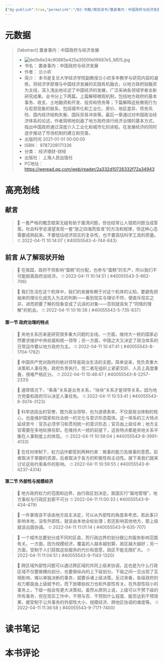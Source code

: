 ```yaml
---
{"dg-publish":true,"permalink":"/B2-书籍/微信读书/置身事内：中国政府与经济发展/"}
---
```


# 元数据
> [!abstract] 置身事内：中国政府与经济发展
> - ![de0b6e24c90885e425a3500fe09687e5_MD5.jpg](/img/user/images/de0b6e24c90885e425a3500fe09687e5_MD5.jpg)
> - 书名： 置身事内：中国政府与经济发展
> - 作者： 兰小欢
> - 简介： 本书是复旦大学经济学院副教授兰小欢多年教学与研究内容的凝练，将经济学原理与中国经济发展的实践有机融合，以地方政府投融资为主线，深入浅出地论述了中国经济的发展，广泛采纳各领域学者全新研究成果。全书分上下两篇。上篇解释微观机制，包括地方政府的基本事务、收支、土地融资和开发、投资和债务等；下篇解释这些微观行为与宏观现象的联系，包括城市化和工业化、房价、地区差异、债务风险、国内经济结构失衡、国际贸易冲突等。最后一章通过对中国政治经济体系的论述，作者简明地刻画了地方政府进行经济治理的基本方式，指出中国政府通过深度介入工业化和城市化的进程，在发展经济的同时逐步推动了市场机制的建立和完善。
> - 出版时间 2021-01-01 00:00:00
> - ISBN： 9787208171336
> - 分类： 经济理财-财经
> - 出版社： 上海人民出版社
> - PC地址：https://weread.qq.com/web/reader/2a332d10726332f72a34943

# 高亮划线

## 献言

> 📌 一套严格的概念框架无疑有助于厘清问题，但也经常让人错把问题当成答案。社会科学总渴望发现一套“放之四海而皆准”的方法和规律，但这种心态需要成熟起来。不要低估经济现实的复杂性，也不要高估科学工具的质量。 
> ⏱ 2022-04-11 10:14:07
{ #40055543-4-744-843}


## 前言 从了解现状开始

> 📌 在我国，政府不但影响“蛋糕”的分配，也参与“蛋糕”的生产，所以我们不可能脱离政府谈经济。 
> ⏱ 2022-04-11 10:14:51
{ #40055543-5-662-706}


> 📌 我们生活在这个机体中，我们的发展有赖于对这个机体的认知。要避免把舶来的理论化成先入为主的判断——看到现实与理论不符，便直斥现实之非，进而把要了解的现象变成了讥讽的对象——否则就丧失了“同情的理解”的机会。 
> ⏱ 2022-04-11 10:16:38
{ #40055543-5-735-837}


#### 第一节 政府治理的特点

> 📌 央地关系历来是研究很多重大问题的主线。一方面，维持大一统的国家必然要求维护中央权威和统一领导；另一方面，中国之大又决定了政治体系的日常运作要以地方政府为主。 
> ⏱ 2022-04-11 10:47:41
{ #40055543-8-1704-1782}


> 📌 中国共产党对政府的绝对领导是政治生活的主题。简单说来，党负责重大决策和人事任免，政府负责执行，但二者在组织上紧密交织、人员上高度重叠，很难严格区分。 
> ⏱ 2022-04-11 10:48:47
{ #40055543-8-2257-2331}


> 📌 通常情况下，“条条”关系是业务关系，“块块”关系才是领导关系，因为地方党委和政府可以决定人事任免。 
> ⏱ 2022-04-11 10:53:41
{ #40055543-8-3074-3123}


> 📌 科举选拔出的官僚，既为政治领导，也为道德表率，不仅是政治体制的核心，也是维护国家和社会统一的文化与意识形态载体。这一体系的三大特点延续至今：官员必须学习和贯彻统一的意识形态；官员由上级任命；地方主官需要在多地轮换任职。在维持大一统的前提下，这些特点都是央地关系平衡在人事制度上的体现。 
> ⏱ 2022-04-11 10:58:04
{ #40055543-8-3991-4133}


> 📌 在任何体制下，权力运作都受到两种约束：做事的能力及做事的意愿。前者取决于掌握的资源，后者取决于各方的积极性和主动性。接下来我们就来讨论这些约束条件的影响。 
> ⏱ 2022-04-11 10:59:55
{ #40055543-8-4237-4314}


#### 第二节 外部性与规模经济

> 📌 地方政府权力的范围和边界，由行政区划决定。我国实行“属地管理”，地方事权与行政区划密不可分 
> ⏱ 2022-04-11 11:00:33
{ #40055543-9-434-479}


> 📌 一件事情该不该由地方自主决定，可以从外部性的角度来考虑。若此事只影响本地，没有外部性，就该由本地全权处理；若还影响其他地方，那上级就该出面协调。 
> ⏱ 2022-04-11 11:01:14
{ #40055543-9-635-707}


> 📌 一个城市总要划分成不同的区县，而行政边界的划分跟公共服务影响范围有关。一方面，因为规模经济，覆盖的人越多越划算，政区越大越好；另一方面，受制于人们获取这些服务的代价和意愿，政区不能无限扩大。 
> ⏱ 2022-04-11 11:04:51
{ #40055543-9-1143-1320}


> 📌 跨区域外部性问题可以通过跨区域的共同上级来协调，这也是为什么行政区域不仅要做横向划分，也要做纵向的上下级划分。下级之间一旦出现了互相影响、难以单独决断的事务，就要诉诸上级决策。反过来看，各级政府的权力都是由上级赋予的，而下放哪些权力也和外部性有关。在外部性较小的事务上，下级一般会有更大决策权。虽然从原则上说，上级可以干预下级的所有事务，但在现实工作中，干预与否、干预到什么程度、能否达到干预效果，都受制于公共事务的外部性大小、规模经济、跨地区协调的难度等。 
> ⏱ 2022-04-11 11:36:58
{ #40055543-9-7171-7400}


# 读书笔记

# 本书评论
